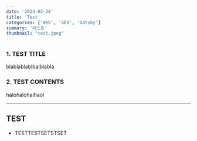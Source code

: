 ```yaml
---
date: '2024-03-28'
title: 'Test'
categories: ['Web', 'SEO', 'Gatsby']
summary: '테스트'
thumbnail: "test.jpeg"
---
```


### 1. TEST TITLE

blablablablbalblabla

### 2. TEST CONTENTS

halohalohalhaol

---

## TEST

- TESTTESTSETSTSET
